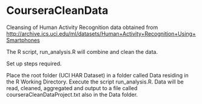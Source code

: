 # CourseraCleanData

Cleansing of Human Activity Recognition data obtained from http://archive.ics.uci.edu/ml/datasets/Human+Activity+Recognition+Using+Smartphones

The R script, run_analysis.R will combine and clean the data.

Set up steps required.

Place the root folder (UCI HAR Dataset) in a folder called Data residing in the R Working Directory.
Execute the script run_analysis.R.
Data will be read, cleaned, aggregated and output to a file called courseraCleanDataProject.txt also in the Data folder.
